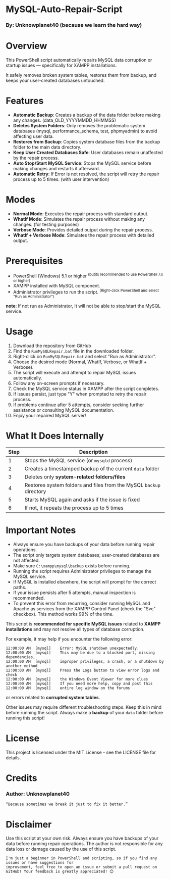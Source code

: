 # MySQL-Auto-Repair-Script
### By: **Unknowplanet40** (because we learn the hard way)

# Overview
This PowerShell script automatically repairs MySQL data corruption or startup issues — specifically for XAMPP installations.

It safely removes broken system tables, restores them from backup, and keeps your user-created databases untouched.

# Features
- **Automatic Backup**: Creates a backup of the data folder before making any changes. (data_OLD_YYYYMMDD_HHMMSS)
- **Deletes System Folders**: Only removes the problematic system databases (mysql, performance_schema, test, phpmyadmin) to avoid affecting user data.
- **Restores from Backup**: Copies system database files from the backup folder to the main data directory.
- **Keep User Created Databases Safe**: User databases remain unaffected by the repair process.
- **Auto Stop/Start MySQL Service**: Stops the MySQL service before making changes and restarts it afterward.
- **Automatic Retry**: If Error is not resolved, the script will retry the repair process up to 5 times. (with user intervention)

# Modes
- **Normal Mode**: Executes the repair process with standard output.
- **WhatIf Mode**: Simulates the repair process without making any changes. (for testing purposes)
- **Verbose Mode**: Provides detailed output during the repair process.
- **WhatIf + Verbose Mode**: Simulates the repair process with detailed output.

# Prerequisites
- PowerShell (Windows) 5.1 or higher <sup> (butits recommended to use PowerShell 7.x or higher)</sup>
- XAMPP installed with MySQL component.
- Administrator privileges to run the script. <sup> (Right-click PowerShell and select "Run as Administrator")</sup>

**note**: If not run as Administrator, It will not be able to stop/start the MySQL service.

# Usage
1. Download the repository from GitHub
2. Find the `RunMySQLRepair.bat` file in the downloaded folder.
3. Right-click on `RunMySQLRepair.bat` and select "Run as Administrator".
4. Choose the desired mode (Normal, WhatIf, Verbose, or WhatIf + Verbose).
5. The script will execute and attempt to repair MySQL issues automatically.
6. Follow any on-screen prompts if necessary.
7. Check the MySQL service status in XAMPP after the script completes.
8. If issues persist, just type "Y" when prompted to retry the repair process.
9. If problems continue after 5 attempts, consider seeking further assistance or consulting MySQL documentation.
10. Enjoy your repaired MySQL server!

# What It Does Internally
|Step | Description |
|-----|-------------|
|1 | Stops the MySQL service (or `mysqld` process) |
|2 | Creates a timestamped backup of the current `data` folder |
|3 | Deletes only **system-related folders/files** |
|4 | Restores system folders and files from the MySQL `backup` directory |
|5 | Starts MySQL again and asks if the issue is fixed |
|6 | If not, it repeats the process up to 5 times |
# Important Notes
- Always ensure you have backups of your data before running repair operations.
- The script only targets system databases; user-created databases are not affected.
- Make sure `C:\xampp\mysql\backup` exists before running.
- Running the script requires Administrator privileges to manage the MySQL service.
- If MySQL is installed elsewhere, the script will prompt for the correct paths.
- If your issue persists after 5 attempts, manual inspection is recommended.
- To prevent this error from recurring, consider running MySQL and Apache as services from the XAMPP Control Panel (check the "Svc" checkbox). This method works 99% of the time.

This script is **recommended for specific MySQL issues** related to **XAMPP installations** and may not resolve all types of database corruption.

For example, it may help if you encounter the following error:
```log
12:00:00 AM  [mysql] 	Error: MySQL shutdown unexpectedly.
12:00:00 AM  [mysql] 	This may be due to a blocked port, missing dependencies, 
12:00:00 AM  [mysql] 	improper privileges, a crash, or a shutdown by another method
12:00:00 AM  [mysql] 	Press the Logs button to view error logs and check
12:00:00 AM  [mysql] 	the Windows Event Viewer for more clues
12:00:00 AM  [mysql] 	If you need more help, copy and post this
12:00:00 AM  [mysql] 	entire log window on the forums

```
or errors related to **corrupted system tables**.

Other issues may require different troubleshooting steps. Keep this in mind before running the script.
Always make a **backup** of your `data` folder before running this script!

# License
This project is licensed under the MIT License - see the LICENSE file for details.

# Credits

### Author: **Unknowplanet40**
    “Because sometimes we break it just to fix it better.”

# Disclaimer
Use this script at your own risk. Always ensure you have backups of your data before running repair operations. The author is not responsible for any data loss or damage caused by the use of this script.

    I'm just a beginner in PowerShell and scripting, so if you find any issues or have suggestions for
    improvement, feel free to open an issue or submit a pull request on GitHub! Your feedback is greatly appreciated! 😊

